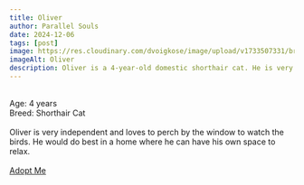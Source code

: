 ```yaml
---
title: Oliver
author: Parallel Souls
date: 2024-12-06
tags: [post]
image: https://res.cloudinary.com/dvoigkose/image/upload/v1733507331/british-shorthair-1_dvggmf.png
imageAlt: Oliver
description: Oliver is a 4-year-old domestic shorthair cat. He is very independent and loves to perch by the window to watch the birds. He would do best in a home where he can have his own space to relax.
---
```

<br>
Age: 4 years
<br>
Breed: Shorthair Cat
<br>
<br>
Oliver is very independent and loves to perch by the window to watch the birds. He would do best in a home where he can have his own space to relax.
<br>
<br>
<a href="mailto:petrescue@example.com?subject=Adopt Oliver" class="btn btn--primary">Adopt Me</a>